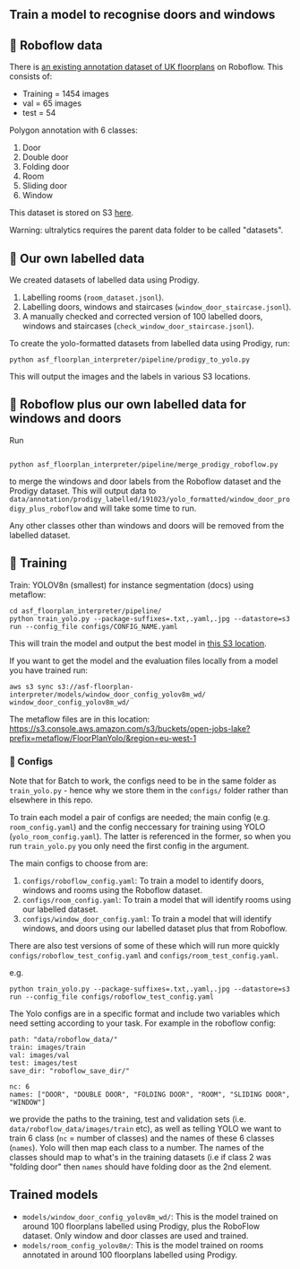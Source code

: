 ## Train a model to recognise doors and windows

## :file_folder: Roboflow data

There is [an existing annotation dataset of UK floorplans](https://universe.roboflow.com/prop/room-separation-instance/dataset/5) on Roboflow.
This consists of:

- Training = 1454 images
- val = 65 images
- test = 54

Polygon annotation with 6 classes:

1. Door
2. Double door
3. Folding door
4. Room
5. Sliding door
6. Window

This dataset is stored on S3 [here](s3://asf-floorplan-interpreter/data/roboflow_data/).

Warning: ultralytics requires the parent data folder to be called "datasets".

## :file_folder: Our own labelled data

We created datasets of labelled data using Prodigy.

1. Labelling rooms (`room_dataset.jsonl`).
2. Labelling doors, windows and staircases (`window_door_staircase.jsonl`).
3. A manually checked and corrected version of 100 labelled doors, windows and staircases (`check_window_door_staircase.jsonl`).

To create the yolo-formatted datasets from labelled data using Prodigy, run:

```
python asf_floorplan_interpreter/pipeline/prodigy_to_yolo.py
```

This will output the images and the labels in various S3 locations.

## :file_folder: Roboflow plus our own labelled data for windows and doors

Run

```

python asf_floorplan_interpreter/pipeline/merge_prodigy_roboflow.py
```

to merge the windows and door labels from the Roboflow dataset and the Prodigy dataset. This will output data to `data/annotation/prodigy_labelled/191023/yolo_formatted/window_door_prodigy_plus_roboflow` and will take some time to run.

Any other classes other than windows and doors will be removed from the labelled dataset.

## :muscle: Training

Train: YOLOV8n (smallest) for instance segmentation (docs) using metaflow:

```
cd asf_floorplan_interpreter/pipeline/
python train_yolo.py --package-suffixes=.txt,.yaml,.jpg --datastore=s3 run --config_file configs/CONFIG_NAME.yaml
```

This will train the model and output the best model in [this S3 location](https://s3.console.aws.amazon.com/s3/buckets/asf-floorplan-interpreter?region=eu-west-2&prefix=window_door_config/&showversions=false).

If you want to get the model and the evaluation files locally from a model you have trained run:

```
aws s3 sync s3://asf-floorplan-interpreter/models/window_door_config_yolov8m_wd/ window_door_config_yolov8m_wd/

```

The metaflow files are in this location: https://s3.console.aws.amazon.com/s3/buckets/open-jobs-lake?prefix=metaflow/FloorPlanYolo/&region=eu-west-1

### 📓 Configs

Note that for Batch to work, the configs need to be in the same folder as `train_yolo.py` - hence why we store them in the `configs/` folder rather than elsewhere in this repo.

To train each model a pair of configs are needed; the main config (e.g. `room_config.yaml`) and the config neccessary for training using YOLO (`yolo_room_config.yaml`). The latter is referenced in the former, so when you run `train_yolo.py` you only need the first config in the argument.

The main configs to choose from are:

1. `configs/roboflow_config.yaml`: To train a model to identify doors, windows and rooms using the Roboflow dataset.
2. `configs/room_config.yaml`: To train a model that will identify rooms using our labelled dataset.
3. `configs/window_door_config.yaml`: To train a model that will identify windows, and doors using our labelled dataset plus that from Roboflow.

There are also test versions of some of these which will run more quickly `configs/roboflow_test_config.yaml` and `configs/room_test_config.yaml`.

e.g.

```
python train_yolo.py --package-suffixes=.txt,.yaml,.jpg --datastore=s3 run --config_file configs/roboflow_test_config.yaml
```

The Yolo configs are in a specific format and include two variables which need setting according to your task. For example in the roboflow config:

```
path: "data/roboflow_data/"
train: images/train
val: images/val
test: images/test
save_dir: "roboflow_save_dir/"

nc: 6
names: ["DOOR", "DOUBLE DOOR", "FOLDING DOOR", "ROOM", "SLIDING DOOR", "WINDOW"]

```

we provide the paths to the training, test and validation sets (i.e. `data/roboflow_data/images/train` etc), as well as telling YOLO we want to train 6 class (`nc` = number of classes) and the names of these 6 classes (`names`). Yolo will then map each class to a number. The names of the classes should map to what's in the training datasets (i.e if class 2 was "folding door" then `names` should have folding door as the 2nd element.

## Trained models

- `models/window_door_config_yolov8m_wd/`: This is the model trained on around 100 floorplans labelled using Prodigy, plus the RoboFlow dataset. Only window and door classes are used and trained.
- `models/room_config_yolov8m/`: This is the model trained on rooms annotated in around 100 floorplans labelled using Prodigy.
